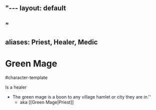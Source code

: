 "---
  layout: default
---
"
---
aliases: Priest, Healer, Medic
---
# Green Mage

#character-template 

Is a healer

- The green mage is a boon to any village hamlet or city they are in.''
	- aka [[Green Mage|Priest]]

